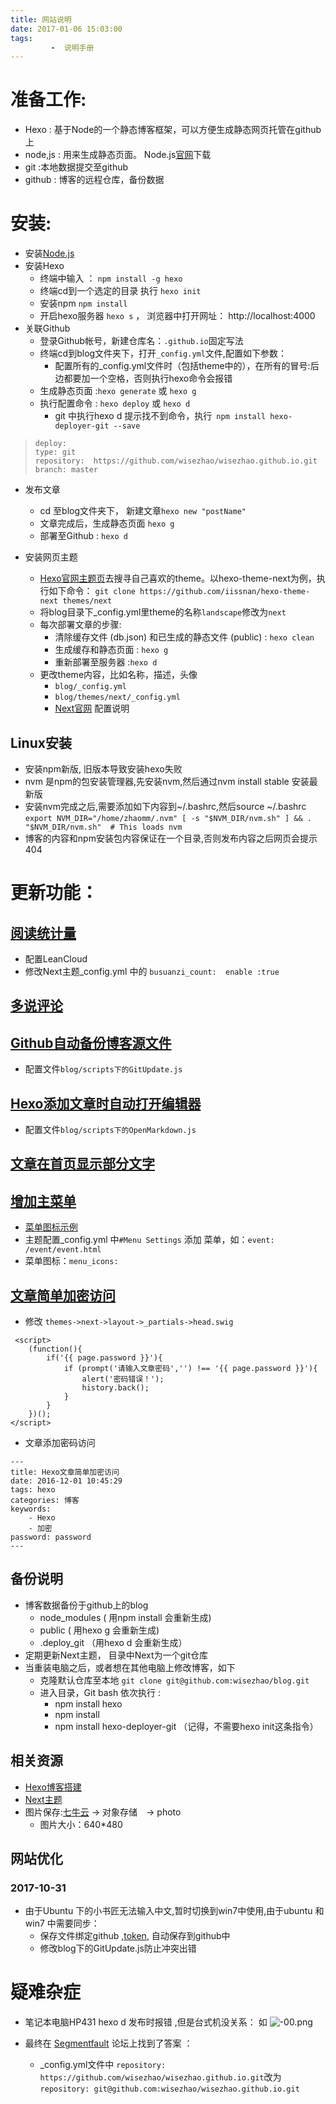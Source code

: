 ```yaml
---
title: 网站说明
date: 2017-01-06 15:03:00
tags:
		 -  说明手册
---
```


# **准备工作:**
- Hexo : 基于Node的一个静态博客框架，可以方便生成静态网页托管在github上
- node,js : 用来生成静态页面。 Node.js[官网][1]下载
- git :本地数据提交至github
- github : 博客的远程仓库，备份数据

<!-- more -->

# **安装:**
 - 安装[Node.js][2]
 - 安装Hexo
	 - 终端中输入  ： `npm install -g hexo `
	 - 终端cd到一个选定的目录 执行 `hexo init  `
	 - 安装npm `npm install `
	 - 开启hexo服务器 `hexo s` ， 浏览器中打开网址： http://localhost:4000
 -  关联Github
	 -  登录Github帐号，新建仓库名：`.github.io`固定写法
	 -  终端cd到blog文件夹下，打开`_config.yml`文件,配置如下参数：
		 -  配置所有的_config.yml文件时（包括theme中的），在所有的冒号:后边都要加一个空格，否则执行hexo命令会报错
	 -  生成静态页面  :`hexo generate` 或 `hexo g`
	 -  执行配置命令  : `hexo deploy` 或 `hexo d`
		 -  git 中执行hexo  d 提示找不到命令，执行` npm install hexo-deployer-git --save`
>     deploy:
>     type: git
>     repository:  https://github.com/wisezhao/wisezhao.github.io.git
>     branch: master
 - 发布文章
	- cd 至blog文件夹下， 新建文章`hexo new "postName"`
	- 文章完成后，生成静态页面 `hexo g`
	- 部署至Github : `hexo d`

- 安装网页主题
	-  [Hexo官网主题页][3]去搜寻自己喜欢的theme。以hexo-theme-next为例，执行如下命令：
`git clone https://github.com/iissnan/hexo-theme-next themes/next`
	-  将blog目录下_config.yml里theme的名称`landscape`修改为`next`
	-  每次部署文章的步骤:
		-  清除缓存文件 (db.json) 和已生成的静态文件 (public) : `hexo clean`
		-  生成缓存和静态页面 : `hexo g`
		-  重新部署至服务器 :`hexo d`
	-  更改theme内容，比如名称，描述，头像
		-  `blog/_config.yml`
		-  `blog/themes/next/_config.yml`
		-  [Next官网][4] 配置说明

## **Linux安装**
- 安装npm新版, 旧版本导致安装hexo失败
- nvm 是npm的包安装管理器,先安装nvm,然后通过nvm install stable 安装最新版
- 安装nvm完成之后,需要添加如下内容到~/.bashrc,然后source ~/.bashrc
`export NVM_DIR="/home/zhaomm/.nvm"
[ -s "$NVM_DIR/nvm.sh" ] && . "$NVM_DIR/nvm.sh"  # This loads nvm`
- 博客的内容和npm安装包内容保证在一个目录,否则发布内容之后网页会提示404


# **更新功能：**

## [阅读统计量][5]
 - 配置LeanCloud
 - 修改Next主题_config.yml  中的 `busuanzi_count:  enable :true`

## [多说评论][6]

## [Github自动备份博客源文件][7]
 - 配置文件`blog/scripts下的GitUpdate.js`

## [Hexo添加文章时自动打开编辑器][8]
 - 配置文件`blog/scripts下的OpenMarkdown.js`

## [文章在首页显示部分文字][9]

## [增加主菜单][10]
 - [菜单图标示例][11]
 - 主题配置_config.yml 中`#Menu Settings` 添加 菜单，如：`event: /event/event.html`
 - 菜单图标：`menu_icons:`

## [文章简单加密访问][12]

 - 修改 `themes->next->layout->_partials->head.swig`

``` vbscript-html
 <script>
	(function(){
		if('{{ page.password }}'){
			if (prompt('请输入文章密码','') !== '{{ page.password }}'){
				alert('密码错误！');
				history.back();
			}
		}
	})();
</script>
```

 - 文章添加密码访问

``` asciidoc
---
title: Hexo文章简单加密访问
date: 2016-12-01 10:45:29
tags: hexo
categories: 博客
keywords:
	- Hexo
	- 加密
password: password
---
```

## **备份说明**

 - 博客数据备份于github上的blog
	 - node_modules ( 用npm install 会重新生成)
	 - public (  用hexo g 会重新生成)
	 - .deploy_git （用hexo d 会重新生成）
 - 定期更新Next主题， 目录中Next为一个git仓库
 - 当重装电脑之后，或者想在其他电脑上修改博客，如下
	 - 克隆默认仓库至本地  `git clone git@github.com:wisezhao/blog.git`
	 - 进入目录，Git bash 依次执行 :
		 - npm install hexo
		 - npm install
		 - npm install hexo-deployer-git （记得，不需要hexo init这条指令）

## **相关资源**
 - [Hexo博客搭建][13]
 - [Next主题][14]
 - 图片保存:[七牛云](https://www.qiniu.com/) -> 对象存储　-> photo
   - 图片大小：640*480　

## **网站优化**
### 2017-10-31
- 由于Ubuntu 下的小书匠无法输入中文,暂时切换到win7中使用,由于ubuntu 和win7 中需要同步：
  - 保存文件绑定github ,[token](https://github.com/settings/tokens), 自动保存到github中
  - 修改blog下的GitUpdate.js防止冲突出错

  
# **疑难杂症**
 - 笔记本电脑HP431 hexo d 发布时报错 ,但是台式机没关系： 如
![-00.png](http://www.wailian.work/images/2018/09/09/-00.png)
- 最终在 [Segmentfault][16] 论坛上找到了答案 ：
	- _config.yml文件中
`repository: https://github.com/wisezhao/wisezhao.github.io.git`改为
`repository: git@github.com:wisezhao/wisezhao.github.io.git`


  [1]: https://nodejs.org/en/
  [2]: https://nodejs.org/en/
  [3]: https://hexo.io/themes/
  [4]: http://theme-next.iissnan.com/
  [5]: https://notes.wanghao.work/2015-10-21-%E4%B8%BANexT%E4%B8%BB%E9%A2%98%E6%B7%BB%E5%8A%A0%E6%96%87%E7%AB%A0%E9%98%85%E8%AF%BB%E9%87%8F%E7%BB%9F%E8%AE%A1%E5%8A%9F%E8%83%BD.html
  [6]: http://theme-next.iissnan.com/third-party-services.html#duoshuo
  [7]: https://notes.wanghao.work/2015-07-06-%E8%87%AA%E5%8A%A8%E5%A4%87%E4%BB%BDHexo%E5%8D%9A%E5%AE%A2%E6%BA%90%E6%96%87%E4%BB%B6.html
  [8]: https://notes.wanghao.work/2015-06-29-Hexo%E6%B7%BB%E5%8A%A0%E6%96%87%E7%AB%A0%E6%97%B6%E8%87%AA%E5%8A%A8%E6%89%93%E5%BC%80%E7%BC%96%E8%BE%91%E5%99%A8.html
  [9]: http://theme-next.iissnan.com/faqs.html
  [10]: http://theme-next.iissnan.com/getting-started.html#menu-settings
  [11]: http://www.fontawesome.cn/
  [12]: https://lancelot_lewis.coding.me/2016/12/01/blog/hexo-password/
  [13]: http://www.cnblogs.com/MuYunyun/p/5927491.html
  [14]: http://theme-next.iissnan.com/
  [16]: https://segmentfault.com/q/1010000003734223
